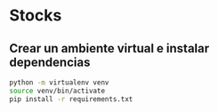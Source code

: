 # Stocks

## Crear un ambiente virtual e instalar dependencias

```bash
python -m virtualenv venv
source venv/bin/activate
pip install -r requirements.txt
```